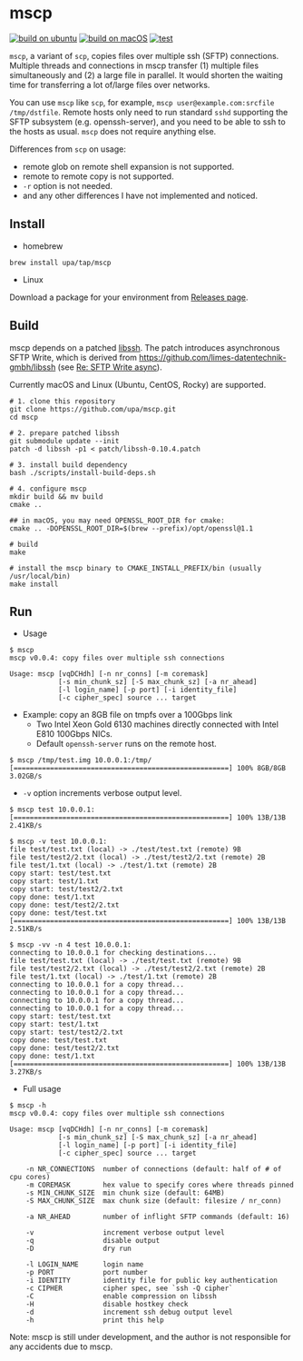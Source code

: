 # mscp

[![build on ubuntu](https://github.com/upa/mscp/actions/workflows/build-ubuntu.yml/badge.svg)](https://github.com/upa/mscp/actions/workflows/build-ubuntu.yml) [![build on macOS](https://github.com/upa/mscp/actions/workflows/build-macos.yml/badge.svg)](https://github.com/upa/mscp/actions/workflows/build-macos.yml) [![test](https://github.com/upa/mscp/actions/workflows/test.yml/badge.svg)](https://github.com/upa/mscp/actions/workflows/test.yml)


`mscp`, a variant of `scp`, copies files over multiple ssh (SFTP)
connections. Multiple threads and connections in mscp transfer (1)
multiple files simultaneously and (2) a large file in parallel. It
would shorten the waiting time for transferring a lot of/large files
over networks.

You can use `mscp` like `scp`, for example, `mscp
user@example.com:srcfile /tmp/dstfile`. Remote hosts only need to run
standard `sshd` supporting the SFTP subsystem (e.g. openssh-server),
and you need to be able to ssh to the hosts as usual. `mscp` does not
require anything else.


Differences from `scp` on usage:

- remote glob on remote shell expansion is not supported.
- remote to remote copy is not supported.
- `-r` option is not needed.
- and any other differences I have not implemented and noticed.


## Install

- homebrew

```console
brew install upa/tap/mscp
```

- Linux

Download a package for your environment from [Releases
page](https://github.com/upa/mscp/releases).


## Build

mscp depends on a patched [libssh](https://www.libssh.org/).  The
patch introduces asynchronous SFTP Write, which is derived from
https://github.com/limes-datentechnik-gmbh/libssh (see [Re: SFTP Write
async](https://archive.libssh.org/libssh/2020-06/0000004.html)).

Currently macOS and Linux (Ubuntu, CentOS, Rocky) are supported.

```console
# 1. clone this repository
git clone https://github.com/upa/mscp.git
cd mscp

# 2. prepare patched libssh
git submodule update --init
patch -d libssh -p1 < patch/libssh-0.10.4.patch

# 3. install build dependency
bash ./scripts/install-build-deps.sh

# 4. configure mscp
mkdir build && mv build
cmake ..

## in macOS, you may need OPENSSL_ROOT_DIR for cmake:
cmake .. -DOPENSSL_ROOT_DIR=$(brew --prefix)/opt/openssl@1.1

# build
make

# install the mscp binary to CMAKE_INSTALL_PREFIX/bin (usually /usr/local/bin)
make install
```

## Run

- Usage

```console
$ mscp
mscp v0.0.4: copy files over multiple ssh connections

Usage: mscp [vqDCHdh] [-n nr_conns] [-m coremask]
            [-s min_chunk_sz] [-S max_chunk_sz] [-a nr_ahead]
            [-l login_name] [-p port] [-i identity_file]
            [-c cipher_spec] source ... target
```

- Example: copy an 8GB file on tmpfs over a 100Gbps link
  - Two Intel Xeon Gold 6130 machines directly connected with Intel E810 100Gbps NICs.
  - Default `openssh-server` runs on the remote host.

```console
$ mscp /tmp/test.img 10.0.0.1:/tmp/
[=====================================================] 100% 8GB/8GB 3.02GB/s 
```

- `-v` option increments verbose output level.

```console
$ mscp test 10.0.0.1:
[=====================================================] 100% 13B/13B 2.41KB/s 

$ mscp -v test 10.0.0.1:
file test/test.txt (local) -> ./test/test.txt (remote) 9B
file test/test2/2.txt (local) -> ./test/test2/2.txt (remote) 2B
file test/1.txt (local) -> ./test/1.txt (remote) 2B
copy start: test/test.txt
copy start: test/1.txt
copy start: test/test2/2.txt
copy done: test/1.txt
copy done: test/test2/2.txt
copy done: test/test.txt
[=====================================================] 100% 13B/13B 2.51KB/s 

$ mscp -vv -n 4 test 10.0.0.1:
connecting to 10.0.0.1 for checking destinations...
file test/test.txt (local) -> ./test/test.txt (remote) 9B
file test/test2/2.txt (local) -> ./test/test2/2.txt (remote) 2B
file test/1.txt (local) -> ./test/1.txt (remote) 2B
connecting to 10.0.0.1 for a copy thread...
connecting to 10.0.0.1 for a copy thread...
connecting to 10.0.0.1 for a copy thread...
connecting to 10.0.0.1 for a copy thread...
copy start: test/test.txt
copy start: test/1.txt
copy start: test/test2/2.txt
copy done: test/test.txt
copy done: test/test2/2.txt
copy done: test/1.txt
[=====================================================] 100% 13B/13B 3.27KB/s
```

- Full usage

```console
$ mscp -h
mscp v0.0.4: copy files over multiple ssh connections

Usage: mscp [vqDCHdh] [-n nr_conns] [-m coremask]
            [-s min_chunk_sz] [-S max_chunk_sz] [-a nr_ahead]
            [-l login_name] [-p port] [-i identity_file]
            [-c cipher_spec] source ... target

    -n NR_CONNECTIONS  number of connections (default: half of # of cpu cores)
    -m COREMASK        hex value to specify cores where threads pinned
    -s MIN_CHUNK_SIZE  min chunk size (default: 64MB)
    -S MAX_CHUNK_SIZE  max chunk size (default: filesize / nr_conn)

    -a NR_AHEAD        number of inflight SFTP commands (default: 16)

    -v                 increment verbose output level
    -q                 disable output
    -D                 dry run

    -l LOGIN_NAME      login name
    -p PORT            port number
    -i IDENTITY        identity file for public key authentication
    -c CIPHER          cipher spec, see `ssh -Q cipher`
    -C                 enable compression on libssh
    -H                 disable hostkey check
    -d                 increment ssh debug output level
    -h                 print this help
```




Note: mscp is still under development, and the author is not
responsible for any accidents due to mscp.
